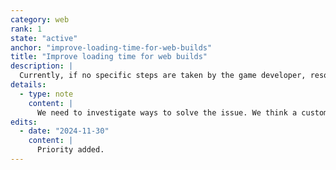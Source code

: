 ```yaml
---
category: web
rank: 1
state: "active"
anchor: "improve-loading-time-for-web-builds"
title: "Improve loading time for web builds"
description: |
  Currently, if no specific steps are taken by the game developer, resources for a game on the Web are bundled into one single `.pck` file. As users need to download the entire game’s assets at front, we need to find a better way to split the loading throughout the game, only when needed. This would greatly improve the starting time of the game.
details:
  - type: note
    content: |
      We need to investigate ways to solve the issue. We think a custom asynchronous filesystem could fix the issue, downloading files individually when needed.
edits:
  - date: "2024-11-30"
    content: |
      Priority added.
---
```

